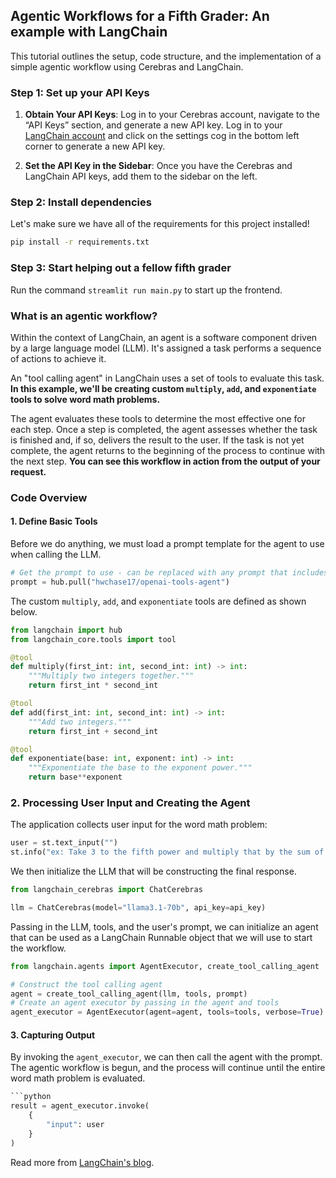 ## Agentic Workflows for a Fifth Grader: An example with LangChain

This tutorial outlines the setup, code structure, and the implementation of a simple agentic workflow using Cerebras and LangChain.

<!-- ![finished product](./alienMath.png) -->

### Step 1: Set up your API Keys

1. **Obtain Your API Keys**: Log in to your Cerebras account, navigate to the “API Keys” section, and generate a new API key. Log in to your [LangChain account](https://smith.langchain.com) and click on the settings cog in the bottom left corner to generate a new API key.

2. **Set the API Key in the Sidebar**: Once you have the Cerebras and LangChain API keys, add them to the sidebar on the left.

### Step 2: Install dependencies

Let's make sure we have all of the requirements for this project installed!
```bash
pip install -r requirements.txt
```

### Step 3: Start helping out a fellow fifth grader

Run the command `streamlit run main.py` to start up the frontend.

### What is an agentic workflow?
Within the context of LangChain, an agent is a software component driven by a large language model (LLM). It's assigned a task performs a sequence of actions to achieve it.

An "tool calling agent" in LangChain uses a set of tools to evaluate this task. **In this example, we'll be creating custom `multiply`, `add`, and `exponentiate` tools to solve word math problems.**

The agent evaluates these tools to determine the most effective one for each step. Once a step is completed, the agent assesses whether the task is finished and, if so, delivers the result to the user. If the task is not yet complete, the agent returns to the beginning of the process to continue with the next step. **You can see this workflow in action from the output of your request.**

### Code Overview

#### 1. Define Basic Tools

Before we do anything, we must load a prompt template for the agent to use when calling the LLM.

```python
# Get the prompt to use - can be replaced with any prompt that includes variables "agent_scratchpad" and "input"!
prompt = hub.pull("hwchase17/openai-tools-agent")
```

The custom `multiply`, `add`, and `exponentiate` tools are defined as shown below.

```python
from langchain import hub
from langchain_core.tools import tool

@tool
def multiply(first_int: int, second_int: int) -> int:
    """Multiply two integers together."""
    return first_int * second_int

@tool
def add(first_int: int, second_int: int) -> int:
    """Add two integers."""
    return first_int + second_int

@tool
def exponentiate(base: int, exponent: int) -> int:
    """Exponentiate the base to the exponent power."""
    return base**exponent
```

### 2. Processing User Input and Creating the Agent

The application collects user input for the word math problem:

```python
user = st.text_input("")
st.info("ex: Take 3 to the fifth power and multiply that by the sum of twelve and three, then square the whole result!")
```

We then initialize the LLM that will be constructing the final response.

```python
from langchain_cerebras import ChatCerebras

llm = ChatCerebras(model="llama3.1-70b", api_key=api_key)
```

Passing in the LLM, tools, and the user's prompt, we can initialize an agent that can be used as a LangChain Runnable object that we will use to start the workflow.

```python
from langchain.agents import AgentExecutor, create_tool_calling_agent

# Construct the tool calling agent
agent = create_tool_calling_agent(llm, tools, prompt)
# Create an agent executor by passing in the agent and tools
agent_executor = AgentExecutor(agent=agent, tools=tools, verbose=True)
```

#### 3. Capturing Output

By invoking the `agent_executor`, we can then call the agent with the prompt. The agentic workflow is begun, and the process will continue until the entire word math problem is evaluated.

```python
```python
result = agent_executor.invoke(
    {
        "input": user
    }
)
```

Read more from [LangChain's blog](https://python.langchain.com/v0.1/docs/use_cases/tool_use/quickstart/#agents).